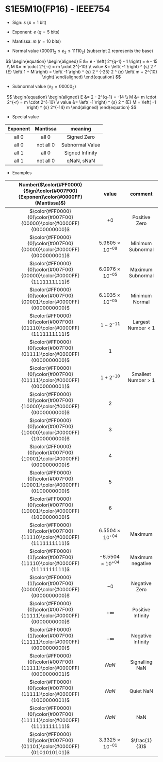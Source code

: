 # S1E5M10(FP16) - IEEE754

+ Sign:     $s$ ($p=1$ bit)
+ Exponent: $e$ ($q=5$ bits)
+ Mantissa: $m$ ($r=10$ bits)

+ Normal value ($00001_2 \le e_2 \le 11110_2$) (subscript 2 represents the base)

$$
\begin{equation}
\begin{aligned}
E &= e - \left( 2^{q-1} - 1 \right) = e - 15 \\
M &= m \cdot 2^{-r} = m \cdot 2^{-10} \\
value &= \left( -1 \right) ^ {s} 2 ^ {E} \left( 1 + M \right) = \left( -1 \right) ^ {s} 2 ^ {-25} 2 ^ {e} \left( m  + 2^{10} \right)
\end{aligned}
\end{equation}
$$

+ Subnormal value ($e_2 = 00000_2$)

$$
\begin{equation}
\begin{aligned}
E &= 2 - 2^{q-1} = -14 \\
M &= m \cdot 2^{-r} = m \cdot 2^{-10} \\
value &= \left( -1 \right) ^ {s} 2 ^ {E} M = \left( -1 \right) ^ {s} 2^{-14} m
\end{aligned}
\end{equation}
$$

+ Special value

| Exponent  | Mantissa  | meaning         |
| :-:       | :-:       | :-:             |
| all 0     | all 0     | Signed Zero     |
| all 0     | not all 0 | Subnormal Value |
| all 1 | all 0     | Signed Infinity |
| all 1 | not all 0 | qNaN, sNaN      |

+ Examples

| Number($\color{#FF0000}{Sign}\color{#007F00}{Exponen}\color{#0000FF}{Mantissa}$) | value          | comment          |
| :-:        | :-:            | :-:              |
| $\color{#FF0000}{0}\color{#007F00}{00000}\color{#0000FF}{0000000000}$         | $+0$               | Positive Zero       |
| $\color{#FF0000}{0}\color{#007F00}{00000}\color{#0000FF}{0000000001}$         | $5.9605\times10^{-08}$ | Minimum Subnormal   |
| $\color{#FF0000}{0}\color{#007F00}{00000}\color{#0000FF}{1111111111}$         | $6.0976\times10^{-05}$ | Maximum Subnormal   |
| $\color{#FF0000}{0}\color{#007F00}{00001}\color{#0000FF}{0000000000}$         | $6.1035\times10^{-05}$ | Minimum Normal      |
| $\color{#FF0000}{0}\color{#007F00}{01110}\color{#0000FF}{1111111111}$     | $1 - 2^{-11}$       | Largest Number < 1  |
| $\color{#FF0000}{0}\color{#007F00}{01111}\color{#0000FF}{0000000000}$         | $1$                |                     |
| $\color{#FF0000}{0}\color{#007F00}{01111}\color{#0000FF}{0000000001}$         | $1 + 2^{-10}$       | Smallest Number > 1 |
| $\color{#FF0000}{0}\color{#007F00}{10000}\color{#0000FF}{0000000000}$         | $2$                |                     |
| $\color{#FF0000}{0}\color{#007F00}{10000}\color{#0000FF}{1000000000}$         | $3$                |                     |
| $\color{#FF0000}{0}\color{#007F00}{10001}\color{#0000FF}{0000000000}$     | $4$                |                     |
| $\color{#FF0000}{0}\color{#007F00}{10001}\color{#0000FF}{0100000000}$     | $5$                |                     |
| $\color{#FF0000}{0}\color{#007F00}{10001}\color{#0000FF}{1000000000}$     | $6$                |                     |
| $\color{#FF0000}{0}\color{#007F00}{11110}\color{#0000FF}{1111111111}$     | $6.5504\times10^{+04}$ | Maximum |
| $\color{#FF0000}{1}\color{#007F00}{11110}\color{#0000FF}{1111111111}$     | $-6.5504\times10^{+04}$ | Maximum negative    |
| $\color{#FF0000}{1}\color{#007F00}{00000}\color{#0000FF}{0000000000}$         | $-0$               | Negative Zero       |
| $\color{#FF0000}{0}\color{#007F00}{11111}\color{#0000FF}{0000000000}$     | $+\infty$          | Positive Infinity   |
| $\color{#FF0000}{1}\color{#007F00}{11111}\color{#0000FF}{0000000000}$     | $-\infty$          | Negative Infinity   |
| $\color{#FF0000}{0}\color{#007F00}{11111}\color{#0000FF}{0000000001}$     | $NaN$              | Signalling NaN      |
| $\color{#FF0000}{0}\color{#007F00}{11111}\color{#0000FF}{1000000001}$ | $NaN$              | Quiet NaN           |
| $\color{#FF0000}{0}\color{#007F00}{11111}\color{#0000FF}{1111111111}$         | $NaN$              | NaN                 |
| $\color{#FF0000}{0}\color{#007F00}{01101}\color{#0000FF}{0101010101}$     | $3.3325\times10^{-01}$ | $\frac{1}{3}$      |
